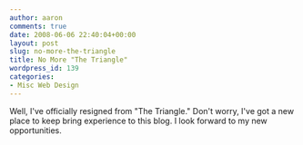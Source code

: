 ```yaml
---
author: aaron
comments: true
date: 2008-06-06 22:40:04+00:00
layout: post
slug: no-more-the-triangle
title: No More "The Triangle"
wordpress_id: 139
categories:
- Misc Web Design
---
```


Well, I've officially resigned from "The Triangle."  Don't worry, I've got a new place to keep bring experience to this blog.  I look forward to my new opportunities.
